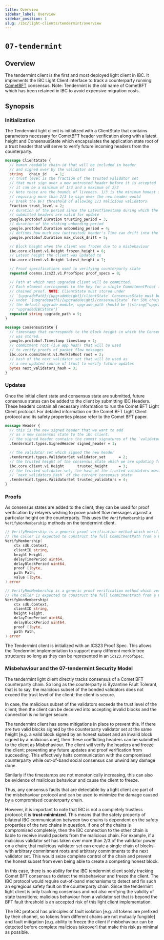 ```yaml
---
title: Overview
sidebar_label: Overview
sidebar_position: 1
slug: /ibc/light-clients/tendermint/overview
---
```


# `07-tendermint`

## Overview

The tendermint client is the first and most deployed light client in IBC. It implements the IBC Light Client interface to track a counterparty running [CometBFT](https://github.com/cometbft/cometbft) consensus. Note: Tendermint is the old name of CometBFT which has been retained in IBC to avoid expensive migration costs.

## Synopsis

### Initialization

The Tendermint light client is initialized with a ClientState that contains parameters necessary for CometBFT header verification along with a latest height and ConsensusState which encapsulates the application state root of a trust header that will serve to verify future incoming headers from the counterparty.

```proto
message ClientState {
  // human readable chain-id that will be included in header
  // and signed over by the validator set
  string   chain_id    = 1;
  // trust level is the fraction of the trusted validator set
  // that must sign over a new untrusted header before it is accepted
  // it can be a minimum of 1/3 and a maximum of 2/3
  // Note these are the bounds of liveness. 1/3 is the minimum honest stake needed to maintain liveness on a chain,
  // requiring more than 2/3 to sign over the new header would
  // break the BFT threshold of allowing 1/3 malicious validators
  Fraction trust_level = 2;
  // duration of the period since the LatestTimestamp during which the
  // submitted headers are valid for update
  google.protobuf.Duration trusting_period = 3;
  // duration of the staking unbonding period
  google.protobuf.Duration unbonding_period = 4;
  // defines how much new (untrusted) header's Time can drift into the future relative to our local clock.
  google.protobuf.Duration max_clock_drift = 5;

  // Block height when the client was frozen due to a misbehaviour
  ibc.core.client.v1.Height frozen_height = 6;
  // Latest height the client was updated to
  ibc.core.client.v1.Height latest_height = 7;

  // Proof specifications used in verifying counterparty state
  repeated cosmos.ics23.v1.ProofSpec proof_specs = 8;

  // Path at which next upgraded client will be committed.
  // Each element corresponds to the key for a single CommitmentProof in the
  // chained proof. NOTE: ClientState must stored under
  // `{upgradePath}/{upgradeHeight}/clientState` ConsensusState must be stored
  // under `{upgradepath}/{upgradeHeight}/consensusState` For SDK chains using
  // the default upgrade module, upgrade_path should be []string{"upgrade",
  // "upgradedIBCState"}`
  repeated string upgrade_path = 9;
}
```

```proto
message ConsensusState {
  // timestamp that corresponds to the block height in which the ConsensusState
  // was stored.
  google.protobuf.Timestamp timestamp = 1;
  // commitment root (i.e app hash) that will be used
  // to verify proofs of packet flow messages
  ibc.core.commitment.v1.MerkleRoot root = 2;
  // hash of the next validator set that will be used as
  // a new updated source of trust to verify future updates
  bytes next_validators_hash = 3;
}
```

### Updates

Once the initial client state and consensus state are submitted, future consensus states can be added to the client by submitting IBC Headers. These headers contain all necessary information to run the Comet BFT Light Client protocol. For detailed information on the Comet BFT Light Client protocol and its safety properties please refer to the Comet BFT paper.

```proto
message Header {
  // this is the new signed header that we want to add
  // as a new consensus state to the ibc client. 
  // the signed header contains the commit signatures of the `validator_set` below
  .tendermint.types.SignedHeader signed_header = 1;

  // the validator set which signed the new header
  .tendermint.types.ValidatorSet validator_set      = 2;
  // the trusted height of the consensus state which we are updating from
  ibc.core.client.v1.Height      trusted_height     = 3;
  // the trusted validator set, the hash of the trusted validators must be equal to 
  // `next_validators_hash` of the current consensus state
  .tendermint.types.ValidatorSet trusted_validators = 4;
}
```

### Proofs

As consensus states are added to the client, they can be used for proof verification by relayers wishing to prove packet flow messages against a particular height on the counterparty. This uses the `VerifyMembership` and `VerifyNonMembership` methods on the tendermint client.

```go
// VerifyMembership is a generic proof verification method which verifies a proof of the existence of a value at a given CommitmentPath at the specified height.
// The caller is expected to construct the full CommitmentPath from a CommitmentPrefix and a standardized path (as defined in ICS 24).
VerifyMembership(
    ctx sdk.Context,
    clientID string,
    height Height,
    delayTimePeriod uint64,
    delayBlockPeriod uint64,
    proof []byte,
    path Path,
    value []byte,
) error

// VerifyNonMembership is a generic proof verification method which verifies the absence of a given CommitmentPath at a specified height.
// The caller is expected to construct the full CommitmentPath from a CommitmentPrefix and a standardized path (as defined in ICS 24).
VerifyNonMembership(
    ctx sdk.Context,
    clientID string,
    height Height,
    delayTimePeriod uint64,
    delayBlockPeriod uint64,
    proof []byte,
    path Path,
) error
```

The Tendermint client is initialized with an ICS23 Proof Spec. This allows the Tendermint implementation to support many different merkle tree structures so long as they can be represented in an `ics23.ProofSpec`.

### Misbehaviour and the 07-tendermint Security Model

The tendermint light client directly tracks consensus of a Comet BFT counterparty chain. So long as the counterparty is Byzantine Fault Tolerant, that is to say, the malicious subset of the bonded validators does not exceed the trust level of the client; the client is secure.

In case, the malicious subset of the validators exceeds the trust level of the client; then the client can be deceived into accepting invalid blocks and the connection is no longer secure.

The tendermint client has some mitigations in place to prevent this. If there are two valid blocks signed by the counterparty validator set at the same height [e.g. a valid block signed by an honest subset and an invalid block signed by a malicious one], then these conflicting headers can be submitted to the client as Misbehaviour. The client will verify the headers and freeze the client; preventing any future updates and proof verification from succeeding. This effectively halts communication with the compromised counterparty while out-of-band social consensus can unwind any damage done.

Similarly if the timestamps are not monotonically increasing, this can also be evidence of malicious behaviour and cause the client to freeze.

Thus, any consensus faults that are detectable by a light client are part of the misbehaviour protocol and can be used to minimize the damage caused by a compromised counterparty chain.

However, it is important to note that IBC is not a completely trustless protocol; it is **trust-minimized**. This means that the safety property of bilateral IBC communication between two chains is dependent on the safety properties of the two chains in question. If one of the chains is compromised completely, then the IBC connection to the other chain is liable to receive invalid packets from the malicious chain. For example, if a malicious validator set has taken over more than 2/3 of the validator power on a chain; that malicious validator set can create a single chain of blocks with arbitrary commitment roots and arbitrary commitments to the next validator set. This would seize complete control of the chain and prevent the honest subset from even being able to create a competing honest block.

In this case, there is no ability for the IBC tendermint client solely tracking Comet BFT consensus to detect the misbehaviour and freeze the client. The IBC protocol would require out-of-band mechanisms to detect and fix such an egregious safety fault on the counterparty chain. Since the tendermint light client is only tracking consensus and not also verifying the validity of state transitions; malicious behaviour from a validator set that is beyond the BFT fault threshold is an accepted risk of this light client implementation.

The IBC protocol has principles of fault isolation [e.g. all tokens are prefixed by their channel, so tokens from different chains are not mutually fungible] and fault mitigation [e.g. ability to freeze the client if misbehaviour can be detected before complete malicious takeover] that make this risk as minimal as possible.
